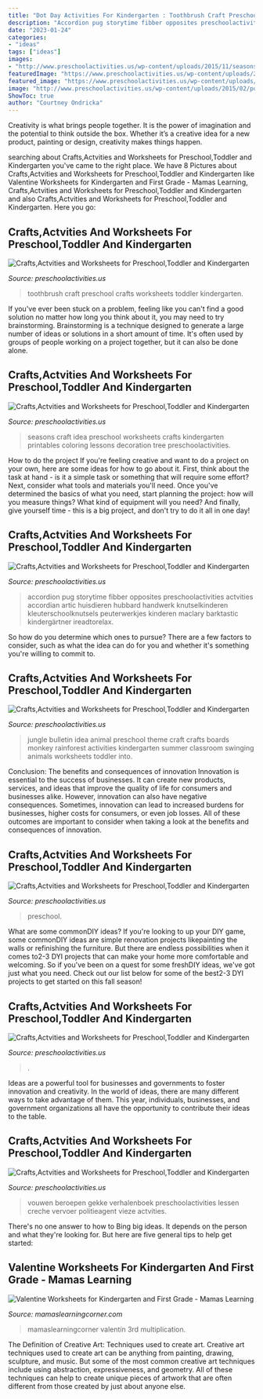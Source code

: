 ```yaml
---
title: "Dot Day Activities For Kindergarten : Toothbrush Craft Preschool Crafts Worksheets Toddler Kindergarten"
description: "Accordion pug storytime fibber opposites preschoolactivities actvities accordian artic huisdieren hubbard handwerk knutselkinderen kleuterschoolknutsels peuterwerkjes kinderen maclary barktastic kindergärtner ireadtorelax"
date: "2023-01-24"
categories:
- "ideas"
tags: ["ideas"]
images:
- "http://www.preschoolactivities.us/wp-content/uploads/2015/11/seasons-craft-idea-1.jpg"
featuredImage: "https://www.preschoolactivities.us/wp-content/uploads/2015/01/accordion-dog-craft-for-kids.jpg"
featured_image: "https://www.preschoolactivities.us/wp-content/uploads/2015/01/accordion-dog-craft-for-kids.jpg"
image: "http://www.preschoolactivities.us/wp-content/uploads/2015/02/police-craft.jpg"
ShowToc: true
author: "Courtney Ondricka"
---
```



Creativity is what brings people together. It is the power of imagination and the potential to think outside the box. Whether it’s a creative idea for a new product, painting or design, creativity makes things happen.

	

		
searching about Crafts,Actvities and Worksheets for Preschool,Toddler and Kindergarten you've came to the right place. We have 8 Pictures about Crafts,Actvities and Worksheets for Preschool,Toddler and Kindergarten like Valentine Worksheets for Kindergarten and First Grade - Mamas Learning, Crafts,Actvities and Worksheets for Preschool,Toddler and Kindergarten and also Crafts,Actvities and Worksheets for Preschool,Toddler and Kindergarten. Here you go:
		
    
## Crafts,Actvities And Worksheets For Preschool,Toddler And Kindergarten

<img loading=lazy src="https://www.preschoolactivities.us/wp-content/uploads/2017/01/toothbrush-craft.jpg" onerror="this.onerror=null;this.src='https://tse1.mm.bing.net/th?id=OIP.tmBmIyGLiPylSZd1s5IudAHaFj&amp;pid=15.1';" alt="Crafts,Actvities and Worksheets for Preschool,Toddler and Kindergarten">

_Source: preschoolactivities.us_

>toothbrush craft preschool crafts worksheets toddler kindergarten. 

	

If you've ever been stuck on a problem, feeling like you can't find a good solution no matter how long you think about it, you may need to try brainstorming. Brainstorming is a technique designed to generate a large number of ideas or solutions in a short amount of time. It's often used by groups of people working on a project together, but it can also be done alone.

    
## Crafts,Actvities And Worksheets For Preschool,Toddler And Kindergarten

<img loading=lazy src="http://www.preschoolactivities.us/wp-content/uploads/2015/11/seasons-craft-idea-1.jpg" onerror="this.onerror=null;this.src='https://tse2.mm.bing.net/th?id=OIP.fhqvGHhTnwlmMyIK6nrmsQHaLE&amp;pid=15.1';" alt="Crafts,Actvities and Worksheets for Preschool,Toddler and Kindergarten">

_Source: preschoolactivities.us_

>seasons craft idea preschool worksheets crafts kindergarten printables coloring lessons decoration tree preschoolactivities. 

	

How to do the project
If you're feeling creative and want to do a project on your own, here are some ideas for how to go about it. First, think about the task at hand - is it a simple task or something that will require some effort? Next, consider what tools and materials you'll need. Once you've determined the basics of what you need, start planning the project: how will you measure things? What kind of equipment will you need? And finally, give yourself time - this is a big project, and don't try to do it all in one day!

    
## Crafts,Actvities And Worksheets For Preschool,Toddler And Kindergarten

<img loading=lazy src="https://www.preschoolactivities.us/wp-content/uploads/2015/01/accordion-dog-craft-for-kids.jpg" onerror="this.onerror=null;this.src='https://tse1.mm.bing.net/th?id=OIP.bg-_7weqw4XqwWQDmo95qgHaJ6&amp;pid=15.1';" alt="Crafts,Actvities and Worksheets for Preschool,Toddler and Kindergarten">

_Source: preschoolactivities.us_

>accordion pug storytime fibber opposites preschoolactivities actvities accordian artic huisdieren hubbard handwerk knutselkinderen kleuterschoolknutsels peuterwerkjes kinderen maclary barktastic kindergärtner ireadtorelax. 

	

So how do you determine which ones to pursue? There are a few factors to consider, such as what the idea can do for you and whether it's something you're willing to commit to.

    
## Crafts,Actvities And Worksheets For Preschool,Toddler And Kindergarten

<img loading=lazy src="http://www.preschoolactivities.us/wp-content/uploads/2015/03/jungle-bulletin-board-3.jpg" onerror="this.onerror=null;this.src='https://tse2.mm.bing.net/th?id=OIP.fwCQzJz4NG5PwpFbfi2DuAHaJ6&amp;pid=15.1';" alt="Crafts,Actvities and Worksheets for Preschool,Toddler and Kindergarten">

_Source: preschoolactivities.us_

>jungle bulletin idea animal preschool theme craft crafts boards monkey rainforest activities kindergarten summer classroom swinging animals worksheets toddler into. 

	

Conclusion: The benefits and consequences of innovation
Innovation is essential to the success of businesses. It can create new products, services, and ideas that improve the quality of life for consumers and businesses alike. However, innovation can also have negative consequences. Sometimes, innovation can lead to increased burdens for businesses, higher costs for consumers, or even job losses. All of these outcomes are important to consider when taking a look at the benefits and consequences of innovation.

    
## Crafts,Actvities And Worksheets For Preschool,Toddler And Kindergarten

<img loading=lazy src="https://www.preschoolactivities.us/wp-content/uploads/2015/02/Earth-Day-craft-idea-for-kids.jpg" onerror="this.onerror=null;this.src='https://tse4.mm.bing.net/th?id=OIP.3Vt0DvTRbdmMGNrbHJXQnwHaJ4&amp;pid=15.1';" alt="Crafts,Actvities and Worksheets for Preschool,Toddler and Kindergarten">

_Source: preschoolactivities.us_

>preschool. 

	

What are some commonDIY ideas?
If you're looking to up your DIY game, some commonDIY ideas are simple renovation projects likepainting the walls or refinishing the furniture. But there are endless possibilities when it comes to2-3 DYI projects that can make your home more comfortable and welcoming. So if you've been on a quest for some freshDIY ideas, we've got just what you need. Check out our list below for some of the best2-3 DYI projects to get started on this fall season!

    
## Crafts,Actvities And Worksheets For Preschool,Toddler And Kindergarten

<img loading=lazy src="https://www.preschoolactivities.us/wp-content/uploads/2015/10/Halloween-classroom-door-decoration.jpg" onerror="this.onerror=null;this.src='https://tse4.mm.bing.net/th?id=OIP.UI7HOZrce3hO2L2r2kZ7wwHaJ3&amp;pid=15.1';" alt="Crafts,Actvities and Worksheets for Preschool,Toddler and Kindergarten">

_Source: preschoolactivities.us_

>. 

	

Ideas are a powerful tool for businesses and governments to foster innovation and creativity. In the world of ideas, there are many different ways to take advantage of them. This year, individuals, businesses, and government organizations all have the opportunity to contribute their ideas to the table.

    
## Crafts,Actvities And Worksheets For Preschool,Toddler And Kindergarten

<img loading=lazy src="http://www.preschoolactivities.us/wp-content/uploads/2015/02/police-craft.jpg" onerror="this.onerror=null;this.src='https://tse1.mm.bing.net/th?id=OIP.zfS9Wv__q2BVXBtyKnB5QgHaJ3&amp;pid=15.1';" alt="Crafts,Actvities and Worksheets for Preschool,Toddler and Kindergarten">

_Source: preschoolactivities.us_

>vouwen beroepen gekke verhalenboek preschoolactivities lessen creche vervoer politieagent vieze actvities. 

	

There's no one answer to how to Bing big ideas. It depends on the person and what they're looking for. But here are five general tips to help get started: 

    
## Valentine Worksheets For Kindergarten And First Grade - Mamas Learning

<img loading=lazy src="https://www.mamaslearningcorner.com/wp-content/uploads/2015/02/Valentine-Worksheets-Kindergarten-First-Grade.jpg" onerror="this.onerror=null;this.src='https://tse2.mm.bing.net/th?id=OIP.FJY6_zgTdGEr1wJTSyz_fwHaLH&amp;pid=15.1';" alt="Valentine Worksheets for Kindergarten and First Grade - Mamas Learning">

_Source: mamaslearningcorner.com_

>mamaslearningcorner valentín 3rd multiplication. 

	

The Definition of Creative Art: Techniques used to create art.
Creative art techniques used to create art can be anything from painting, drawing, sculpture, and music. But some of the most common creative art techniques include using abstraction, expressiveness, and geometry. All of these techniques can help to create unique pieces of artwork that are often different from those created by just about anyone else.


